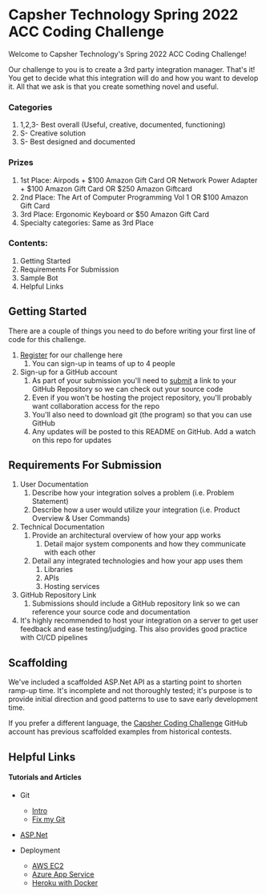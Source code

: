# Capsher Technology Spring 2022 ACC Coding Challenge

Welcome to Capsher Technology's Spring 2022 ACC Coding Challenge!

Our challenge to you is to create a 3rd party integration manager. That's it! You get to decide what this integration will do and how you want to develop it. All that we ask is that you create something novel and useful.

### Categories
1. 1,2,3- Best overall (Useful, creative, documented, functioning)
1. S- Creative solution
1. S- Best designed and documented

### Prizes
1. 1st Place: Airpods + $100 Amazon Gift Card OR Network Power Adapter + $100 Amazon Gift Card OR $250 Amazon Giftcard
1. 2nd Place: The Art of Computer Programming Vol 1 OR $100 Amazon Gift Card
1. 3rd Place: Ergonomic Keyboard or $50 Amazon Gift Card
1. Specialty categories: Same as 3rd Place

### Contents:
1. Getting Started
2. Requirements For Submission
3. Sample Bot
4. Helpful Links

## Getting Started
There are a couple of things you need to do before writing your first line of code for this challenge.
1. [Register](https://docs.google.com/forms/d/e/1FAIpQLSd4rGZYdQqsgcQ8ZjnPXwvrokRvh38P0W1kbPSUfZsxM4-miw/viewform) for our challenge here
    1. You can sign-up in teams of up to 4 people
1. Sign-up for a GitHub account
    1. As part of your submission you'll need to [submit](https://docs.google.com/forms/d/e/1FAIpQLSfr2Oi_QSrYYH5t62tZEK4B6ObFCIW_Y3nKmPuW-IVqaguGkA/viewform) a link to your GitHub Repository so we can check out your source code
    1. Even if you won't be hosting the project repository, you'll probably want collaboration access for the repo
    1. You'll also need to download git (the program) so that you can use GitHub
    1. Any updates will be posted to this README on GitHub. Add a watch on this repo for updates

## Requirements For Submission
1. User Documentation
    1. Describe how your integration solves a problem (i.e. Problem Statement)
    1. Describe how a user would utilize your integration (i.e. Product Overview & User Commands)
1. Technical Documentation
    1. Provide an architectural overview of how your app works
        1. Detail major system components and how they communicate with each other
    1. Detail any integrated technologies and how your app uses them
        1. Libraries
        1. APIs
        1. Hosting services
1. GitHub Repository Link
    1. Submissions should include a GitHub repository link so we can reference your source code and documentation
1. It's highly recommended to host your integration on a server to get user feedback and ease testing/judging. This also provides good practice with CI/CD pipelines

## Scaffolding
We've included a scaffolded ASP.Net API as a starting point to shorten ramp-up time. It's incomplete and not thoroughly tested; it's purpose is to provide initial direction and good patterns to use to save early development time.

If you prefer a different language, the [Capsher Coding Challenge](https://github.com/Capsher-Coding-Challenge) GitHub account has previous scaffolded examples from historical contests.

## Helpful Links

#### Tutorials and Articles
* Git
  * [Intro](https://guides.github.com/activities/hello-world/#repository)
  * [Fix my Git](https://sethrobertson.github.io/GitFixUm/fixup.html)
* [ASP.Net](https://docs.microsoft.com/en-us/aspnet/core/introduction-to-aspnet-core?view=aspnetcore-3.1)

* Deployment
  * [AWS EC2](https://docs.aws.amazon.com/AWSEC2/latest/UserGuide/EC2_GetStarted.html)
  * [Azure App Service](https://docs.microsoft.com/en-us/azure/app-service/overview)
  * [Heroku with Docker](https://dev.to/alrobilliard/deploying-net-core-to-heroku-1lfe)
